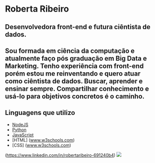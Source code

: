 # Roberta Ribeiro 

## Desenvolvedora front-end e futura ciêntista de dados.

## Sou formada em ciência da computação e atualmente faço pós graduação em Big Data e Marketing. Tenho experiência com front-end porém estou me reinventando e quero atuar como ciêntista de dados. Buscar, aprender e ensinar sempre. Compartilhar conhecimento e usá-lo para objetivos concretos é o caminho.


## Linguagens que utilizo

- [NodeJS](https://nodejs.org)
- [Python](https://www.python.org)
- [JavaScript](https://developer.mozilla.org)
- [HTML] (www.w3schools.com)
- [CSS] (www.w3schools.com)



(https://www.linkedin.com/in/robertaribeiro-691240b4) <img src = "https://img.shields.io/badge/linkedin-%230077B5.svg?&style=for-the-badge&logo=linkedin&logoColor=white">

